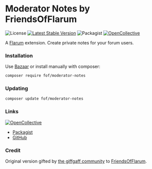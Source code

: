 # Moderator Notes by FriendsOfFlarum

![License](https://img.shields.io/badge/license-MIT-blue.svg) [![Latest Stable Version](https://img.shields.io/packagist/v/fof/moderator-notes.svg)](https://packagist.org/packages/fof/moderator-notes) ![Packagist](https://img.shields.io/packagist/dt/fof/moderator-notes) [![OpenCollective](https://img.shields.io/badge/opencollective-fof-blue.svg)](https://opencollective.com/fof/donate)

A [Flarum](http://flarum.org) extension. Create private notes for your forum users.

### Installation

Use [Bazaar](https://discuss.flarum.org/d/5151-flagrow-bazaar-the-extension-marketplace) or install manually with composer:

```sh
composer require fof/moderator-notes
```

### Updating

```sh
composer update fof/moderator-notes
```

### Links

[![OpenCollective](https://img.shields.io/badge/donate-friendsofflarum-44AEE5?style=for-the-badge&logo=open-collective)](https://opencollective.com/fof/donate)

- [Packagist](https://packagist.org/packages/fof/moderator-notes)
- [GitHub](https://github.com/FriendsOfFlarum/moderator-notes)

### Credit

Original version gifted by [the giffgaff community](https://community.giffgaff.com) to [FriendsOfFlarum](https://github.com/FriendsOfFlarum).
